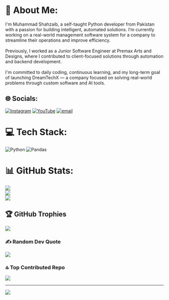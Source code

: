 # 💫 About Me:
I'm Muhammad Shahzaib, a self-taught Python developer from Pakistan with a passion for building intelligent, automated solutions. I’m currently working on a real-world management software system for a company to streamline their operations and improve efficiency.<br><br>Previously, I worked as a Junior Software Engineer at Premax Arts and Designs, where I contributed to client-focused solutions through automation and backend development.<br><br>I'm committed to daily coding, continuous learning, and my long-term goal of launching DreamTechX — a company focused on solving real-world problems through custom software and AI tools.


## 🌐 Socials:
[![Instagram](https://img.shields.io/badge/Instagram-%23E4405F.svg?logo=Instagram&logoColor=white)](https://instagram.com/https://www.instagram.com/code_with_shahzaib/) [![YouTube](https://img.shields.io/badge/YouTube-%23FF0000.svg?logo=YouTube&logoColor=white)](https://youtube.com/@https://www.youtube.com/@CodeWithShahzaib24) [![email](https://img.shields.io/badge/Email-D14836?logo=gmail&logoColor=white)](mailto:codewithshahzaib@gmail.com) 

# 💻 Tech Stack:
![Python](https://img.shields.io/badge/python-3670A0?style=for-the-badge&logo=python&logoColor=ffdd54) ![Pandas](https://img.shields.io/badge/pandas-%23150458.svg?style=for-the-badge&logo=pandas&logoColor=white)
# 📊 GitHub Stats:
![](https://github-readme-stats.vercel.app/api?username=code-with-shahzaib&theme=dark&hide_border=false&include_all_commits=true&count_private=false)<br/>
![](https://nirzak-streak-stats.vercel.app/?user=code-with-shahzaib&theme=dark&hide_border=false)<br/>
![](https://github-readme-stats.vercel.app/api/top-langs/?username=code-with-shahzaib&theme=dark&hide_border=false&include_all_commits=true&count_private=false&layout=compact)

## 🏆 GitHub Trophies
![](https://github-profile-trophy.vercel.app/?username=code-with-shahzaib&theme=radical&no-frame=false&no-bg=false&margin-w=4)

### ✍️ Random Dev Quote
![](https://quotes-github-readme.vercel.app/api?type=horizontal&theme=radical)

### 🔝 Top Contributed Repo
![](https://github-contributor-stats.vercel.app/api?username=code-with-shahzaib&limit=5&theme=dark&combine_all_yearly_contributions=true)

---
[![](https://visitcount.itsvg.in/api?id=code-with-shahzaib&icon=0&color=0)](https://visitcount.itsvg.in)

<!-- Proudly created with GPRM ( https://gprm.itsvg.in ) -->
